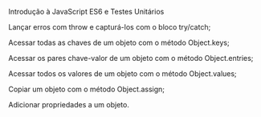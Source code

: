 Introdução à JavaScript ES6 e Testes Unitários

Lançar erros com throw e capturá-los com o bloco try/catch;

Acessar todas as chaves de um objeto com o método Object.keys;

Acessar os pares chave-valor de um objeto com o método Object.entries;

Acessar todos os valores de um objeto com o método Object.values;

Copiar um objeto com o método Object.assign;

Adicionar propriedades a um objeto.
